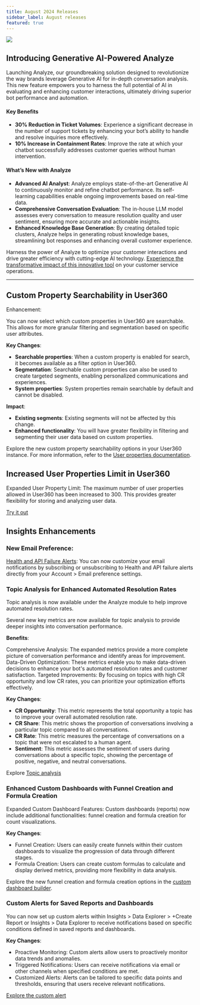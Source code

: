 ```yaml
---
title: August 2024 Releases
sidebar_label: August releases
featured: true
---
```


   ![](https://i.imgur.com/hIGEIJL.png)




## Introducing Generative AI-Powered Analyze

Launching Analyze, our groundbreaking solution designed to revolutionize the way brands leverage Generative AI for in-depth conversation analysis. This new feature empowers you to harness the full potential of AI in evaluating and enhancing customer interactions, ultimately driving superior bot performance and automation.

#### Key Benefits

* **30% Reduction in Ticket Volumes**: Experience a significant decrease in the number of support tickets by enhancing your bot’s ability to handle and resolve inquiries more effectively.
* **10% Increase in Containment Rates**: Improve the rate at which your chatbot successfully addresses customer queries without human intervention.

#### What’s New with Analyze

* **Advanced AI Analyst**: Analyze employs state-of-the-art Generative AI to continuously monitor and refine chatbot performance. Its self-learning capabilities enable ongoing improvements based on real-time data.
* **Comprehensive Conversation Evaluation**: The in-house LLM model assesses every conversation to measure resolution quality and user sentiment, ensuring more accurate and actionable insights.
* **Enhanced Knowledge Base Generation**: By creating detailed topic clusters, Analyze helps in generating robust knowledge bases, streamlining bot responses and enhancing overall customer experience.

Harness the power of Analyze to optimize your customer interactions and drive greater efficiency with cutting-edge AI technology. [Experience the transformative impact of this innovative tool](https://docs.yellow.ai/docs/platform_concepts/analyze/analyseintro) on your customer service operations.

---


## Custom Property Searchability in User360

Enhancement:

You can now select which custom properties in User360 are searchable. This allows for more granular filtering and segmentation based on specific user attributes.

**Key Changes**:

* **Searchable properties**: When a custom property is enabled for search, it becomes available as a filter option in User360.
* **Segmentation**: Searchable custom properties can also be used to create targeted segments, enabling personalized communications and experiences.
* **System properties**: System properties remain searchable by default and cannot be disabled.

**Impact**:

* **Existing segments**: Existing segments will not be affected by this change.
* **Enhanced functionality**: You will have greater flexibility in filtering and segmenting their user data based on custom properties.


Explore the new custom property searchability options in your User360 instance. For more information, refer to the [User properties documentation](https://docs.yellow.ai/docs/platform_concepts/engagement/cdp/user_data/user_properties#mark-columns-searchable).


## Increased User Properties Limit in User360


Expanded User Property Limit: The maximum number of user properties allowed in User360 has been increased to 300. This provides greater flexibility for storing and analyzing user data.

[Try it out](https://docs.yellow.ai/docs/platform_concepts/engagement/cdp/user_data/user_properties#custom-user-properties)






## Insights Enhancements

### New Email Preference:

   [Health and API Failure Alerts](https://docs.yellow.ai/docs/platform_concepts/Getting%20Started/user-account-settings#manage-your-email-preferences): You can now customize your email notifications by subscribing or unsubscribing to Health and API failure alerts directly from your Account > Email preference settings.

### Topic Analysis for Enhanced Automated Resolution Rates
Topic analysis is now available under the Analyze module to help improve automated resolution rates.

Several new key metrics are now available for topic analysis to provide deeper insights into conversation performance.


**Benefits**:

Comprehensive Analysis: The expanded metrics provide a more complete picture of conversation performance and identify areas for improvement.
Data-Driven Optimization: These metrics enable you to make data-driven decisions to enhance your bot's automated resolution rates and customer satisfaction.
Targeted Improvements: By focusing on topics with high CR opportunity and low CR rates, you can prioritize your optimization efforts effectively.

**Key Changes**:

* **CR Opportunity**: This metric represents the total opportunity a topic has to improve your overall automated resolution rate.
* **CR Share**: This metric shows the proportion of conversations involving a particular topic compared to all conversations.
* **CR Rate**: This metric measures the percentage of conversations on a topic that were not escalated to a human agent.
* **Sentiment**: This metric assesses the sentiment of users during conversations about a specific topic, showing the percentage of positive, negative, and neutral conversations.

Explore [Topic analysis](https://docs.yellow.ai/docs/platform_concepts/analyze/topics)


### Enhanced Custom Dashboards with Funnel Creation and Formula Creation


Expanded Custom Dashboard Features: Custom dashboards (reports) now include additional functionalities: funnel creation and formula creation for count visualizations.


**Key Changes**:

* Funnel Creation: Users can easily create funnels within their custom dashboards to visualize the progression of data through different stages.
* Formula Creation: Users can create custom formulas to calculate and display derived metrics, providing more flexibility in data analysis.

Explore the new funnel creation and formula creation options in the [custom dashboard builder](https://docs.yellow.ai/docs/platform_concepts/growth/Dashboards/editcountdashboards).



### Custom Alerts for Saved Reports and Dashboards

You can now set up custom alerts within Insights > Data Explorer > +Create Report or Insights > Data Explorer to receive notifications based on specific conditions defined in saved reports and dashboards.

**Key Changes**:

* Proactive Monitoring: Custom alerts allow users to proactively monitor data trends and anomalies.
* Triggered Notifications: Users can receive notifications via email or other channels when specified conditions are met.
* Customized Alerts: Alerts can be tailored to specific data points and thresholds, ensuring that users receive relevant notifications.

[Explore the custom alert](https://docs.yellow.ai/docs/platform_concepts/growth/customalerts)


